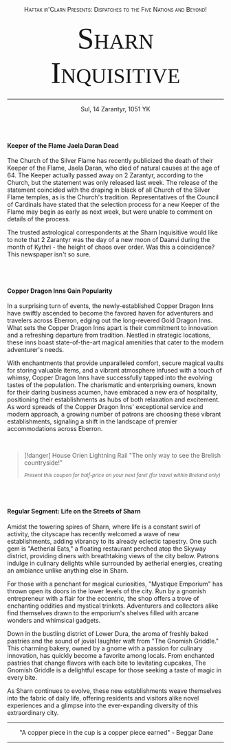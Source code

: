 
<div style="text-align:center;font-variant:small-caps">Haftak ir'Clarn Presents: Dispatches to the Five Nations and Beyond!</div>
<p style="font-family:Georgia;font-variant:small-caps;font-size:70px;text-align:center;margin:20px;">Sharn Inquisitive</p>
<hr>
<div style="text-align:center">Sul, 14 Zarantyr, 1051 YK</div>

<br><br>
#### Keeper of the Flame Jaela Daran Dead

The Church of the Silver Flame has recently publicized the death of their Keeper of the Flame, Jaela Daran, who died of natural causes at the age of 64. The Keeper actually passed away on 2 Zarantyr, according to the Church, but the statement was only released last week. The release of the statement coincided with the draping in black of all Church of the Silver Flame temples, as is the Church's tradition. Representatives of the Council of Cardinals have stated that the selection process for a new Keeper of the Flame may begin as early as next week, but were unable to comment on details of the process.

The trusted astrological correspondents at the Sharn Inquisitive would like to note that 2 Zarantyr was the day of a new moon of Daanvi during the month of Kythri - the height of chaos over order. Was this a coincidence? This newspaper isn't so sure.

<br><br>
#### Copper Dragon Inns Gain Popularity

In a surprising turn of events, the newly-established Copper Dragon Inns have swiftly ascended to become the favored haven for adventurers and travelers across Eberron, edging out the long-revered Gold Dragon Inns. What sets the Copper Dragon Inns apart is their commitment to innovation and a refreshing departure from tradition. Nestled in strategic locations, these inns boast state-of-the-art magical amenities that cater to the modern adventurer's needs.

With enchantments that provide unparalleled comfort, secure magical vaults for storing valuable items, and a vibrant atmosphere infused with a touch of whimsy, Copper Dragon Inns have successfully tapped into the evolving tastes of the population. The charismatic and enterprising owners, known for their daring business acumen, have embraced a new era of hospitality, positioning their establishments as hubs of both relaxation and excitement. As word spreads of the Copper Dragon Inns' exceptional service and modern approach, a growing number of patrons are choosing these vibrant establishments, signaling a shift in the landscape of premier accommodations across Eberron.

<br>

>[!danger] House Orien Lightning Rail
>"The only way to see the Brelish countryside!"
>
><small>*Present this coupon for half-price on your next fare! (for travel within Breland only)*</small>

<br><br>
#### Regular Segment: Life on the Streets of Sharn

Amidst the towering spires of Sharn, where life is a constant swirl of activity, the cityscape has recently welcomed a wave of new establishments, adding vibrancy to its already eclectic tapestry. One such gem is "Aetherial Eats," a floating restaurant perched atop the Skyway district, providing diners with breathtaking views of the city below. Patrons indulge in culinary delights while surrounded by aetherial energies, creating an ambiance unlike anything else in Sharn.

For those with a penchant for magical curiosities, "Mystique Emporium" has thrown open its doors in the lower levels of the city. Run by a gnomish entrepreneur with a flair for the eccentric, the shop offers a trove of enchanting oddities and mystical trinkets. Adventurers and collectors alike find themselves drawn to the emporium's shelves filled with arcane wonders and whimsical gadgets.

Down in the bustling district of Lower Dura, the aroma of freshly baked pastries and the sound of jovial laughter waft from "The Gnomish Griddle." This charming bakery, owned by a gnome with a passion for culinary innovation, has quickly become a favorite among locals. From enchanted pastries that change flavors with each bite to levitating cupcakes, The Gnomish Griddle is a delightful escape for those seeking a taste of magic in every bite.

As Sharn continues to evolve, these new establishments weave themselves into the fabric of daily life, offering residents and visitors alike novel experiences and a glimpse into the ever-expanding diversity of this extraordinary city.


<hr>
<p style="text-align: center"> "A copper piece in the cup is a copper piece earned"  - Beggar Dane </p>
<hr>

